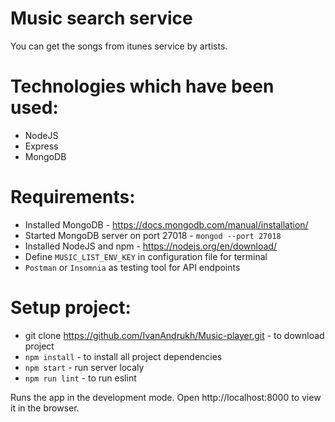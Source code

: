 # Music search service

You can get the songs from itunes service by artists.

# Technologies which have been used:
* NodeJS
* Express
* MongoDB

# Requirements:
* Installed MongoDB - https://docs.mongodb.com/manual/installation/
* Started MongoDB server on port 27018 - `mongod --port 27018`
* Installed NodeJS and npm - https://nodejs.org/en/download/
* Define `MUSIC_LIST_ENV_KEY` in configuration file for terminal
* `Postman` or `Insomnia` as testing tool for API endpoints

# Setup project:
* git clone https://github.com/IvanAndrukh/Music-player.git - to download project
* `npm install` - to install all project dependencies
* `npm start` - run server localy
* `npm run lint` - to run eslint


Runs the app in the development mode.
Open http://localhost:8000 to view it in the browser.
